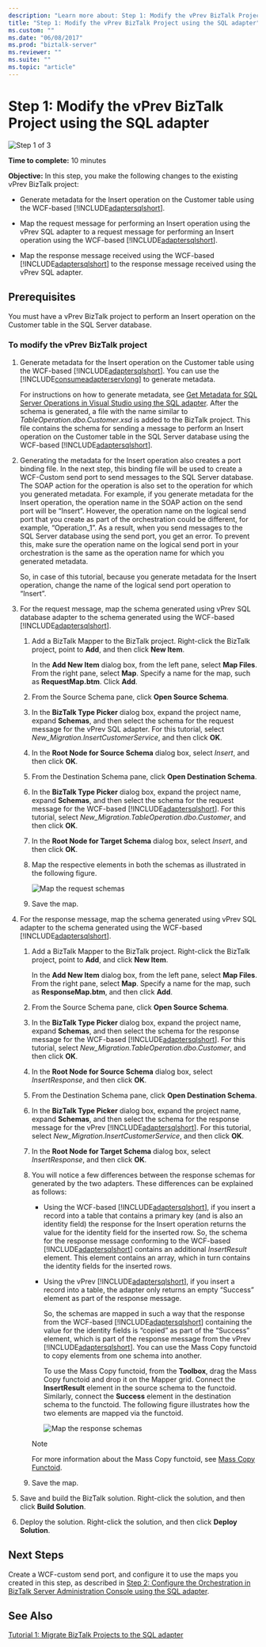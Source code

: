 ```yaml
---
description: "Learn more about: Step 1: Modify the vPrev BizTalk Project using the SQL adapter"
title: "Step 1: Modify the vPrev BizTalk Project using the SQL adapter"
ms.custom: ""
ms.date: "06/08/2017"
ms.prod: "biztalk-server"
ms.reviewer: ""
ms.suite: ""
ms.topic: "article"
---
```

# Step 1: Modify the vPrev BizTalk Project using the SQL adapter
![Step 1 of 3](../../adapters-and-accelerators/adapter-oracle-database/media/step-1of3.gif "Step_1of3")

 **Time to complete:** 10 minutes

 **Objective:** In this step, you make the following changes to the existing vPrev BizTalk project:

- Generate metadata for the Insert operation on the Customer table using the WCF-based [!INCLUDE[adaptersqlshort](../../includes/adaptersqlshort-md.md)].

- Map the request message for performing an Insert operation using the vPrev SQL adapter to a request message for performing an Insert operation using the WCF-based [!INCLUDE[adaptersqlshort](../../includes/adaptersqlshort-md.md)].

- Map the response message received using the WCF-based [!INCLUDE[adaptersqlshort](../../includes/adaptersqlshort-md.md)] to the response message received using the vPrev SQL adapter.

## Prerequisites
 You must have a vPrev BizTalk project to perform an Insert operation on the Customer table in the SQL Server database.

### To modify the vPrev BizTalk project

1. Generate metadata for the Insert operation on the Customer table using the WCF-based [!INCLUDE[adaptersqlshort](../../includes/adaptersqlshort-md.md)]. You can use the [!INCLUDE[consumeadapterservlong](../../includes/consumeadapterservlong-md.md)] to generate metadata.

    For instructions on how to generate metadata, see [Get Metadata for SQL Server Operations in Visual Studio using the SQL adapter](../../adapters-and-accelerators/adapter-sql/get-metadata-for-sql-server-operations-in-visual-studio-using-the-sql-adapter.md). After the schema is generated, a file with the name similar to *TableOperation.dbo.Customer.xsd* is added to the BizTalk project. This file contains the schema for sending a message to perform an Insert operation on the Customer table in the SQL Server database using the WCF-based [!INCLUDE[adaptersqlshort](../../includes/adaptersqlshort-md.md)].

2. Generating the metadata for the Insert operation also creates a port binding file. In the next step, this binding file will be used to create a WCF-Custom send port to send messages to the SQL Server database. The SOAP action for the operation is also set to the operation for which you generated metadata. For example, if you generate metadata for the Insert operation, the operation name in the SOAP action on the send port will be “Insert”. However, the operation name on the logical send port that you create as part of the orchestration could be different, for example, “Operation_1”. As a result, when you send messages to the SQL Server database using the send port, you get an error. To prevent this, make sure the operation name on the logical send port in your orchestration is the same as the operation name for which you generated metadata.

    So, in case of this tutorial, because you generate metadata for the Insert operation, change the name of the logical send port operation to “Insert”.

3. For the request message, map the schema generated using vPrev SQL database adapter to the schema generated using the WCF-based [!INCLUDE[adaptersqlshort](../../includes/adaptersqlshort-md.md)].

   1. Add a BizTalk Mapper to the BizTalk project. Right-click the BizTalk project, point to **Add**, and then click **New Item**.

       In the **Add New Item** dialog box, from the left pane, select **Map Files**. From the right pane, select **Map**. Specify a name for the map, such as **RequestMap.btm**. Click **Add**.

   2. From the Source Schema pane, click **Open Source Schema**.

   3. In the **BizTalk Type Picker** dialog box, expand the project name, expand **Schemas**, and then select the schema for the request message for the vPrev SQL adapter. For this tutorial, select *New_Migration.InsertCustomerService*, and then click **OK**.

   4. In the **Root Node for Source Schema** dialog box, select *Insert*, and then click **OK**.

   5. From the Destination Schema pane, click **Open Destination Schema**.

   6. In the **BizTalk Type Picker** dialog box, expand the project name, expand **Schemas**, and then select the schema for the request message for the WCF-based [!INCLUDE[adaptersqlshort](../../includes/adaptersqlshort-md.md)]. For this tutorial, select *New_Migration.TableOperation.dbo.Customer*, and then click **OK**.

   7. In the **Root Node for Target Schema** dialog box, select *Insert*, and then click **OK**.

   8. Map the respective elements in both the schemas as illustrated in the following figure.

       ![Map the request schemas](../../adapters-and-accelerators/adapter-sql/media/850bbf52-fc3e-42c5-b879-51c6e39a502d.gif "850bbf52-fc3e-42c5-b879-51c6e39a502d")

   9. Save the map.

4. For the response message, map the schema generated using vPrev SQL adapter to the schema generated using the WCF-based [!INCLUDE[adaptersqlshort](../../includes/adaptersqlshort-md.md)].

   1. Add a BizTalk Mapper to the BizTalk project. Right-click the BizTalk project, point to **Add**, and click **New Item**.

       In the **Add New Item** dialog box, from the left pane, select **Map Files**. From the right pane, select **Map**. Specify a name for the map, such as **ResponseMap.btm**, and then click **Add**.

   2. From the Source Schema pane, click **Open Source Schema**.

   3. In the **BizTalk Type Picker** dialog box, expand the project name, expand **Schemas**, and then select the schema for the response message for the WCF-based [!INCLUDE[adaptersqlshort](../../includes/adaptersqlshort-md.md)]. For this tutorial, select *New_Migration.TableOperation.dbo.Customer*, and then click **OK**.

   4. In the **Root Node for Source Schema** dialog box, select *InsertResponse*, and then click **OK**.

   5. From the Destination Schema pane, click **Open Destination Schema**.

   6. In the **BizTalk Type Picker** dialog box, expand the project name, expand **Schemas**, and then select the schema for the response message for the vPrev [!INCLUDE[adaptersqlshort](../../includes/adaptersqlshort-md.md)]. For this tutorial, select *New_Migration.InsertCustomerService*, and then click **OK**.

   7. In the **Root Node for Target Schema** dialog box, select *InsertResponse*, and then click **OK**.

   8. You will notice a few differences between the response schemas for generated by the two adapters. These differences can be explained as follows:

      - Using the WCF-based [!INCLUDE[adaptersqlshort](../../includes/adaptersqlshort-md.md)], if you insert a record into a table that contains a primary key (and is also an identity field) the response for the Insert operation returns the value for the identity field for the inserted row. So, the schema for the response message conforming to the WCF-based [!INCLUDE[adaptersqlshort](../../includes/adaptersqlshort-md.md)] contains an additional *InsertResult* element. This element contains an array, which in turn contains the identity fields for the inserted rows.

      - Using the vPrev [!INCLUDE[adaptersqlshort](../../includes/adaptersqlshort-md.md)], if you insert a record into a table, the adapter only returns an empty “Success” element as part of the response message.

        So, the schemas are mapped in such a way that the response from the WCF-based [!INCLUDE[adaptersqlshort](../../includes/adaptersqlshort-md.md)] containing the value for the identity fields is “copied” as part of the “Success” element, which is part of the response message from the vPrev [!INCLUDE[adaptersqlshort](../../includes/adaptersqlshort-md.md)]. You can use the Mass Copy functoid to copy elements from one schema into another.

        To use the Mass Copy functoid, from the **Toolbox**, drag the Mass Copy functoid and drop it on the Mapper grid. Connect the **InsertResult** element in the source schema to the functoid. Similarly, connect the **Success** element in the destination schema to the functoid. The following figure illustrates how the two elements are mapped via the functoid.

        ![Map the response schemas](../../adapters-and-accelerators/adapter-sql/media/c4a347ae-8d2d-4357-b18d-37f36bef17c7.gif "c4a347ae-8d2d-4357-b18d-37f36bef17c7")

      > [!NOTE]
      >  For more information about the Mass Copy functoid, see [Mass Copy Functoid](../../core/mass-copy-functoid.md).

   9. Save the map.

5. Save and build the BizTalk solution. Right-click the solution, and then click **Build Solution**.

6. Deploy the solution. Right-click the solution, and then click **Deploy Solution**.

## Next Steps
 Create a WCF-custom send port, and configure it to use the maps you created in this step, as described in [Step 2: Configure the Orchestration in BizTalk Server Administration Console using the SQL adapter](../../adapters-and-accelerators/adapter-sql/step-2-configure-the-orchestration-to-use-the-sql-adapter-in-biztalk-server.md).

## See Also
 [Tutorial 1: Migrate BizTalk Projects to the SQL adapter](../../adapters-and-accelerators/adapter-sql/tutorial-1-migrate-biztalk-projects-to-the-sql-adapter.md)
